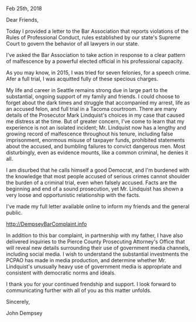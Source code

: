 <title>Letter to Friends</title>

Feb 25th, 2018

Dear Friends,

Today I provided a letter to the Bar 
Association that reports violations of the 
Rules of Professional Conduct, rules 
established by our state's Supreme Court to 
govern the behavior of all lawyers in our 
state.

I've asked the Bar Association to take action 
in response to a clear pattern of malfescence 
by a powerful elected official in his 
professional capacity.

As you may know, in 2015, I was tried for seven 
felonies, for a speech crime. Afer a full trial, I was 
acquitted fully of these specious charges.

My life and career in Seattle remains strong due in 
large part to the substantial, ongoing support of my 
family and friends. I could choose to forget about the 
dark times and struggle that accompanied my arrest, 
life as an accused felon, and full trial in a Tacoma 
courtroom. There are many details of the Prosecutor Mark Lindquist's 
choices in my case that caused me distress at the 
time. But of greater concern, I've come to learn that 
my experience is not an isolated incident; Mr. 
Lindquist now has a lengthy and growing record of 
malfescence throughout his tenure, including false 
imprisonment, enormous misuse of taxpayer funds, 
prohibited statements about the accused, and bumbling 
failures to convict dangerous men. Most disturbingly, 
even as evidence mounts, like a common criminal, he 
denies it all.

I am disurbed that he calls himself a good 
Democrat, and I'm burdened with the knowledge 
that most people accused of serious crimes 
cannot shoulder the burden of a criminal trial, 
even when falsely accused. Facts are the 
beginning and end of a sound prosecution, yet 
Mr. Lindquist has shown a very loose and 
opportunistic relationship with the facts.

I've made my full letter available online to inform my friends and the general 
public.

http://DempseyBarComplaint.info

In addition to this bar complaint, in partnership with my father, I have also 
delivered inquiries to the Pierce County Prosecuting Attorney's Office that will 
reveal new details surrounding their use of government media channels, including 
social media. I wish to understand the substantial investments the PCPAO has made 
in media production, and determine whether Mr. Lindquist's unusually heavy use of 
government media is appropriate and consistent with democratic norms and ideals.

I thank you for your continued frendship and support. I look forward to 
communicating further with all of you as this matter unfolds.

Sincerely,

John Dempsey

